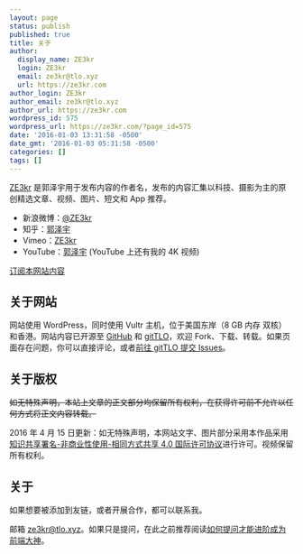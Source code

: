```yaml
---
layout: page
status: publish
published: true
title: 关于
author:
  display_name: ZE3kr
  login: ZE3kr
  email: ze3kr@tlo.xyz
  url: https://ze3kr.com
author_login: ZE3kr
author_email: ze3kr@tlo.xyz
author_url: https://ze3kr.com
wordpress_id: 575
wordpress_url: https://ze3kr.com/?page_id=575
date: '2016-01-03 13:31:58 -0500'
date_gmt: '2016-01-03 05:31:58 -0500'
categories: []
tags: []
---
```

<p><a href="https://ze3kr.com" target="_blank">ZE3kr</a> 是郭泽宇用于发布内容的作者名，发布的内容汇集以科技、摄影为主的原创精选文章、视频、图片、短文和 App 推荐。</p>
<ul>
<li>新浪微博：<a href="http://weibo.com/ze3kr" target="_blank">@ZE3kr</a></li>
<li>知乎：<a href="http://www.zhihu.com/people/ze3kr" target="_blank">郭泽宇</a></li>
<li>Vimeo：<a href="https://vimeo.com/ze3kr" target="_blank">ZE3kr</a></li>
<li>YouTube：<a href="https://www.youtube.com/channel/UCcvX7ZVfFHkhr5nLH6R_WFw" target="_blank">郭泽宇</a> (YouTube 上还有我的 4K 视频)</li>
</ul>
<p><a href="https://ze3kr.com/subscribe/">订阅本网站内容</a></p>
<h2>关于网站</h2>
<p>网站使用 WordPress，同时使用 Vultr 主机，位于美国东岸（8 GB 内存 双核）和香港。网站内容已开源至 <a href="https://github.com/ZE3kr/ZE3kr.com" target="_blank">GitHub</a> 和 <a href="https://git.tlo.xyz/ZE3kr/ZE3kr.com">gitTLO</a>，欢迎 Fork、下载、转载。如果页面存在问题，你可以直接评论，或者<a href="https://git.tlo.xyz/ZE3kr/ZE3kr.com/issues">前往 gitTLO 提交 Issues</a>。</p>
<h2>关于版权</h2>
<p><del>如无特殊声明，本站上文章的正文部分均保留所有权利，在获得许可前不允许以任何方式将正文内容转载。</del></p>
<p>2016 年 4 月 15 日更新：如无特殊声明，本网站文字、图片部分采用本作品采用<a href="https://creativecommons.org/licenses/by-nc-sa/4.0/" target="_blank" rel="license">知识共享署名-非商业性使用-相同方式共享 4.0 国际许可协议</a>进行许可。视频保留所有权利。</p>
<h2>关于</h2>
<p>如果想要被添加到友链，或者开展合作，都可以联系我。</p>
<p>邮箱 <a href="mailto:ze3kr@tlo.xyz" target="_blank">ze3kr@tlo.xyz</a>。如果只是提问，在此之前推荐阅读<a href="http://www.zhangxinxu.com/wordpress/2015/05/how-to-ask-web-front-question/" target="_blank">如何提问才能进阶成为前端大神</a>。</p>
